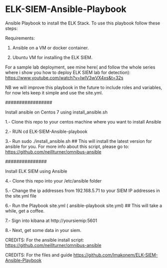 # ELK-SIEM-Ansible-Playbook
Ansible Playbook to install the ELK Stack. To use this playbook follow these steps:

Requirements:
1) Ansible on a VM or docker container.

2) Ubuntu VM for installing the ELK SIEM.

For a sample lab deployment, see mine here( and follow the whole series where i show you how to deploy ELK SIEM lab for detection):
https://www.youtube.com/watch?v=IwlV3wVX4xs&t=32s


NB we will improve this playbook in the future to include roles and variables, for now lets keep it simple and use the site.yml.


#################


Install ansible on Centos 7 using install_ansible.sh

  1.- Clone this repo to your centos machine where you want to install Ansible
  
  2.- RUN cd ELK-SIEM-Ansible-playbook
  
  3.- Run sudo ./install_ansible.sh  ## This will install the latest version for ansible for you. For more info about this script, please go to: https://github.com/neillturner/omnibus-ansible
  

###############


Install ELK SIEM using Ansible

  4.- Clone this repo into your /etc/ansible folder

  5.- Change the ip addresses from 192.168.5.71 to your SIEM IP addresses in the site.yml file

  6.- Run the Playbook site.yml ( ansible-playbook site.yml) ## This will take a while, get a coffee.

  7.- Sign into kibana at http://yoursiemip:5601

  8.- Next, get some data in your siem.



CREDITS: For the ansible install script: https://github.com/neillturner/omnibus-ansible

CREDITS: For the files and guide https://github.com/lmakonem/ELK-SIEM-Ansible-Playbook

